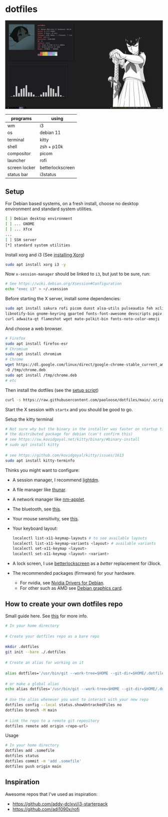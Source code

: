 # dotfiles

![rice](./.assets/2023-04-11_rice.png)

| programs      | using            |
| ------------- | ---------------- |
| wm            | i3               |
| os            | debian 11        |
| terminal      | kitty            |
| shell         | zsh + p10k       |
| compositor    | picom            |
| launcher      | rofi             |
| screen locker | betterlockscreen |
| status bar    | i3status         |

## Setup

For Debian based systems, on a fresh install, choose no desktop environment and standard system utilities.

```sh
[ ] Debian desktop environment
[ ] ... GNOME
[ ] ... Xfce
...
[ ] SSH server
[*] standard system utilities
```

Install xorg and i3 (See [installing Xorg](https://wiki.debian.org/Xorg#Installing_Xorg))

```sh
sudo apt install xorg i3 -y
```

Now `x-session-manager` should be linked to `i3`, but just to be sure, run:

```sh
# See https://wiki.debian.org/Xsession#Configuration
echo "exec i3" > ~/.xsession
```

Before starting the X server, install some dependencies:

```sh
sudo apt install sakura rofi picom dunst alsa-utils pulseaudio feh xclip
libnotify-bin gnome-keyring gparted fonts-font-awesome devscripts pqiv bc
curl adwaita-qt flameshot wget mate-polkit-bin fonts-noto-color-emoji
```

And choose a web browser.

```sh
# Firefox
sudo apt install firefox-esr
# Chromium
sudo apt install chromium
# Chrome
wget https://dl.google.com/linux/direct/google-chrome-stable_current_amd64.deb
-O /tmp/chrome.deb
sudo apt install /tmp/chrome.deb
# etc
```

Then install the dotfiles (see the [setup script](https://github.com/paoloose/dotfiles/blob/main/.scripts/setup.sh))

```sh
curl -s https://raw.githubusercontent.com/paoloose/dotfiles/main/.scripts/setup.sh | bash
```

Start the X session with `startx` and you should be good to go.

Setup the kitty terminal

```sh
# Not sure why but the binary in the installer was faster on startup time than
# the distributed package for debian (can't confirm this)
# see https://sw.kovidgoyal.net/kitty/binary/#binary-install
# sudo apt install kitty

# see https://github.com/kovidgoyal/kitty/issues/1613
sudo apt install kitty-terminfo
```

Thinks you might want to configure:

- A session manager, I recommend [lightdm](https://wiki.debian.org/LightDM).
- A file manager like [thunar](https://wiki.debian.org/Thunar).
- A network manager like [nm-applet](https://wiki.debian.org/NetworkManager).
- The bluetooth, see [this](https://wiki.debian.org/BluetoothUser).
- Your mouse sensitivity, see [this](https://askubuntu.com/a/1051759).
- Your keyboard layout:

  ```sh
  localectl list-x11-keymap-layouts # to see available layouts
  localectl list-x11-keymap-variants <layout> # available variants
  localectl set-x11-keymap <layout>
  localectl set-x11-keymap <layout> <variant>
  ```
- A lock screen, I use [betterlockscreen](https://github.com/betterlockscreen/betterlockscreen#installation)
  as a *better* replacement for i3lock.

- The recommended packages (firmware) for your hardware.

  - For nvidia, see [Nvidia Drivers for Debian](https://wiki.debian.org/NvidiaGraphicsDrivers).
  - For other such as AMD see [Debian graphics card](https://wiki.debian.org/GraphicsCard).

## How to create your own dotfiles repo

Small guide here. See [this](https://news.ycombinator.com/item?id=11070797) for more info.

```bash
# In your home directory

# Create your dotfiles repo as a bare repo

mkdir .dotfiles
git init --bare ./.dotfiles

# Create an alias for working on it

alias dotfiles='/usr/bin/git --work-tree=$HOME --git-dir=$HOME/.dotfiles'

# or make a global alias
echo alias dotfiles='/usr/bin/git --work-tree=$HOME --git-dir=$HOME/.dotfiles' >> ~/.zshrc # or ~/.bashrc

# Use the alias whenever you want to interact with your new repo
dotfiles config --local status.showUntrackedFiles no
dotfiles branch -M main

# Link the repo to a remote git repository
dotfiles remote add origin <repo-url>
```

Usage

```bash
# In your home directory
dotfiles add .somefile
dotfiles status
dotfiles commit -m 'add .somefile'
dotfiles push origin main
```

## Inspiration

Awesome repos that I've used as inspiration:

- <https://github.com/addy-dclxvi/i3-starterpack>
- <https://github.com/adi1090x/rofi>
